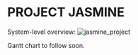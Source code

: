 # PROJECT JASMINE

System-level overview:
![jasmine_project](https://user-images.githubusercontent.com/79329082/108656912-0158b400-74c2-11eb-8baf-43078a239cf8.png)

Gantt chart to follow soon.
